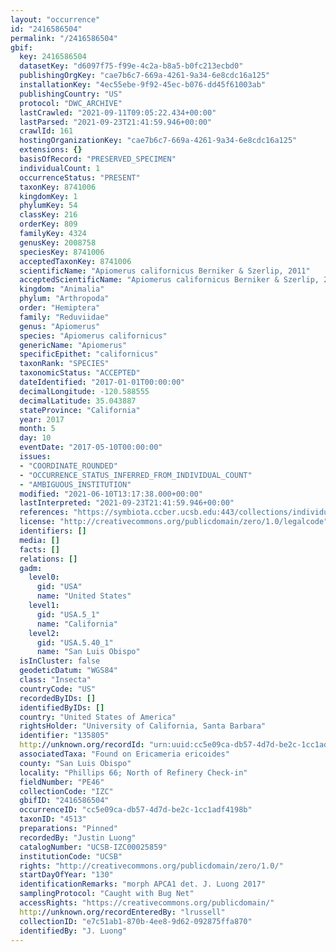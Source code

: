 ```yaml
---
layout: "occurrence"
id: "2416586504"
permalink: "/2416586504"
gbif:
  key: 2416586504
  datasetKey: "d6097f75-f99e-4c2a-b8a5-b0fc213ecbd0"
  publishingOrgKey: "cae7b6c7-669a-4261-9a34-6e8cdc16a125"
  installationKey: "4ec55ebe-9f92-45ec-b076-dd45f61003ab"
  publishingCountry: "US"
  protocol: "DWC_ARCHIVE"
  lastCrawled: "2021-09-11T09:05:22.434+00:00"
  lastParsed: "2021-09-23T21:41:59.946+00:00"
  crawlId: 161
  hostingOrganizationKey: "cae7b6c7-669a-4261-9a34-6e8cdc16a125"
  extensions: {}
  basisOfRecord: "PRESERVED_SPECIMEN"
  individualCount: 1
  occurrenceStatus: "PRESENT"
  taxonKey: 8741006
  kingdomKey: 1
  phylumKey: 54
  classKey: 216
  orderKey: 809
  familyKey: 4324
  genusKey: 2008758
  speciesKey: 8741006
  acceptedTaxonKey: 8741006
  scientificName: "Apiomerus californicus Berniker & Szerlip, 2011"
  acceptedScientificName: "Apiomerus californicus Berniker & Szerlip, 2011"
  kingdom: "Animalia"
  phylum: "Arthropoda"
  order: "Hemiptera"
  family: "Reduviidae"
  genus: "Apiomerus"
  species: "Apiomerus californicus"
  genericName: "Apiomerus"
  specificEpithet: "californicus"
  taxonRank: "SPECIES"
  taxonomicStatus: "ACCEPTED"
  dateIdentified: "2017-01-01T00:00:00"
  decimalLongitude: -120.588555
  decimalLatitude: 35.043887
  stateProvince: "California"
  year: 2017
  month: 5
  day: 10
  eventDate: "2017-05-10T00:00:00"
  issues:
  - "COORDINATE_ROUNDED"
  - "OCCURRENCE_STATUS_INFERRED_FROM_INDIVIDUAL_COUNT"
  - "AMBIGUOUS_INSTITUTION"
  modified: "2021-06-10T13:17:38.000+00:00"
  lastInterpreted: "2021-09-23T21:41:59.946+00:00"
  references: "https://symbiota.ccber.ucsb.edu:443/collections/individual/index.php?occid=135805"
  license: "http://creativecommons.org/publicdomain/zero/1.0/legalcode"
  identifiers: []
  media: []
  facts: []
  relations: []
  gadm:
    level0:
      gid: "USA"
      name: "United States"
    level1:
      gid: "USA.5_1"
      name: "California"
    level2:
      gid: "USA.5.40_1"
      name: "San Luis Obispo"
  isInCluster: false
  geodeticDatum: "WGS84"
  class: "Insecta"
  countryCode: "US"
  recordedByIDs: []
  identifiedByIDs: []
  country: "United States of America"
  rightsHolder: "University of California, Santa Barbara"
  identifier: "135805"
  http://unknown.org/recordId: "urn:uuid:cc5e09ca-db57-4d7d-be2c-1cc1adf4198b"
  associatedTaxa: "Found on Ericameria ericoides"
  county: "San Luis Obispo"
  locality: "Phillips 66; North of Refinery Check-in"
  fieldNumber: "PE46"
  collectionCode: "IZC"
  gbifID: "2416586504"
  occurrenceID: "cc5e09ca-db57-4d7d-be2c-1cc1adf4198b"
  taxonID: "4513"
  preparations: "Pinned"
  recordedBy: "Justin Luong"
  catalogNumber: "UCSB-IZC00025859"
  institutionCode: "UCSB"
  rights: "http://creativecommons.org/publicdomain/zero/1.0/"
  startDayOfYear: "130"
  identificationRemarks: "morph APCA1 det. J. Luong 2017"
  samplingProtocol: "Caught with Bug Net"
  accessRights: "https://creativecommons.org/publicdomain/"
  http://unknown.org/recordEnteredBy: "lrussell"
  collectionID: "e7c51ab1-870b-4ee8-9d62-092875ffa870"
  identifiedBy: "J. Luong"
---
```

